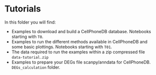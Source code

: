 # Tutorials
In this folder you will find:
- Examples to download and build a CellPhoneDB database. Notebooks starting with `T0`.
- Examples to run the different methods available in CellPhoneDB and some basic plottings. Notebooks starting with `T01`.
- The data required to run the examples within a zip compressed file `data-tutorial.zip`
- Examples to prepare your DEGs file scanpy/anndata for CellPhoneDB. `DEGs_calculation` folder.

